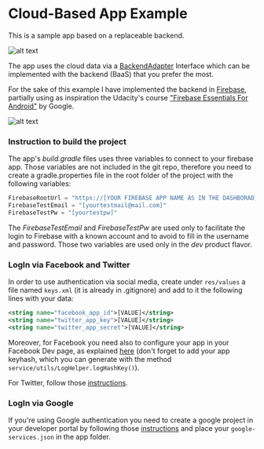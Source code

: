 # Cloud-Based App Example

This is a sample app based on a replaceable backend. 

![alt text](http://blog.raremile.com/wp-content/uploads/2014/07/Baas.png)

The app uses the cloud data via a [BackendAdapter](https://github.com/AntonioCappiello/cloud-based-app-example/blob/master/app/src/main/java/com/antoniocappiello/cloudapp/presenter/backend/BackendAdapter.java) Interface which can be implemented with the backend (BaaS) that you prefer the most.

For the sake of this example I have implemented the backend in [Firebase](https://www.firebase.com/),
partially using as inspiration the Udacity's course ["Firebase Essentials For Android"](https://www.udacity.com/course/firebase-essentials-for-android--ud009) by Google.

![alt text](http://blog.ionic.io/wp-content/uploads/2015/06/firebase-ionic-user-auth.png)

### Instruction to build the project
The app's *build.gradle* files uses three variables to connect to your firebase app. Those variables are not included in the git repo, therefore you need to create a gradle.properties file in the root folder of the project with the following variables:
```javascript
FirebaseRootUrl = "https://[YOUR FIREBASE APP NAME AS IN THE DASHBORAD].firebaseio.com/"
FirebaseTestEmail = "[yourtestmail@mail.com]"
FirebaseTestPw = "[yourtestpw]"
```
The *FirebaseTestEmail* and *FirebaseTestPw* are used only to facilitate the login to Firebase with a known account and to avoid to fill in the username and password. Those two variables are used only in the *dev* product flavor.

### LogIn via Facebook and Twitter

In order to use authentication via social media, create under `res/values` a file named `keys.xml` (it is already in .gitignore) and add to it the following lines with your data:

```xml
<string name="facebook_app_id">[VALUE]</string>
<string name="twitter_app_key">[VALUE]</string>
<string name="twitter_app_secret">[VALUE]</string>
```

Moreover, for Facebook you need also to configure your app in your Facebook Dev page, as explained [here](https://www.firebase.com/docs/android/guide/login/facebook.html#section-configure) (don't forget to add your app keyhash, which you can generate with the method `service/utils/LogHelper.logHashKey()`).

For Twitter, follow those [instructions](https://www.firebase.com/docs/android/guide/login/twitter.html).

### LogIn via Google

If you're using Google authentication you need to create a google project in your developer portal by following those [instructions](https://www.firebase.com/docs/android/guide/login/google.html) and place your `google-services.json` in the app folder.
